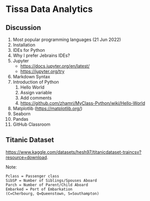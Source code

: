 # Tissa Data Analytics

## Discussion

1. Most popular programming languages (21 Jun 2022)
2. Installation
3. IDEs for Python
4. Why I prefer Jebrains IDEs?
5. Jupyter
   * https://docs.jupyter.org/en/latest/
   * https://jupyter.org/try
6. Markdown Syntax
7. Introduction of Python
   1.	Hello World
   2.	Assign variable
   3.	Add comments
   4.	https://github.com/zhamri/MyClass-Python/wiki/Hello-World
8. Matplotlib (https://matplotlib.org/)
9. Seaborn
10. Pandas
11. GitHub Classroom

## Titanic Dataset
https://www.kaggle.com/datasets/hesh97/titanicdataset-traincsv?resource=download.   

Note:
```
Pclass = Passenger class
SibSP = Number of Siblings/Spouses Aboard
Parch = Number of Parent/Child Aboard
Embarked = Port of Embarkation
(C=Cherbourg, Q=Queenstown, S=Southampton)
```

